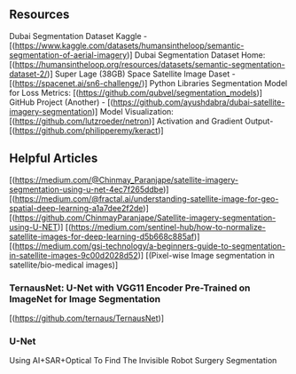 
## Resources

Dubai Segmentation Dataset Kaggle - [(https://www.kaggle.com/datasets/humansintheloop/semantic-segmentation-of-aerial-imagery)]
Dubai Segmentation Dataset Home: [(https://humansintheloop.org/resources/datasets/semantic-segmentation-dataset-2/)]
Super Lage (38GB) Space Satellite Image Daset - [(https://spacenet.ai/sn6-challenge/)]
Python Libraries
Segmentation Model for Loss Metrics: [(https://github.com/qubvel/segmentation_models)]
GitHub Project (Another) - [(https://github.com/ayushdabra/dubai-satellite-imagery-segmentation)]
Model Visualization: [(https://github.com/lutzroeder/netron)]
Activation and Gradient Output- [(https://github.com/philipperemy/keract)]

## Helpful Articles
[(https://medium.com/@Chinmay_Paranjape/satellite-imagery-segmentation-using-u-net-4ec7f265ddbe)]
[(https://medium.com/@fractal.ai/understanding-satellite-image-for-geo-spatial-deep-learning-a1a7dee2f2de)]
[(https://github.com/ChinmayParanjape/Satellite-imagery-segmentation-using-U-NET)]
[(https://medium.com/sentinel-hub/how-to-normalize-satellite-images-for-deep-learning-d5b668c885af)]
[(https://medium.com/gsi-technology/a-beginners-guide-to-segmentation-in-satellite-images-9c00d2028d52)]
[(Pixel-wise Image segmentation in satellite/bio-medical images)]

### TernausNet: U-Net with VGG11 Encoder Pre-Trained on ImageNet for Image Segmentation
[(https://github.com/ternaus/TernausNet)]

### U-Net
Using AI+SAR+Optical To Find The Invisible
Robot Surgery Segmentation
